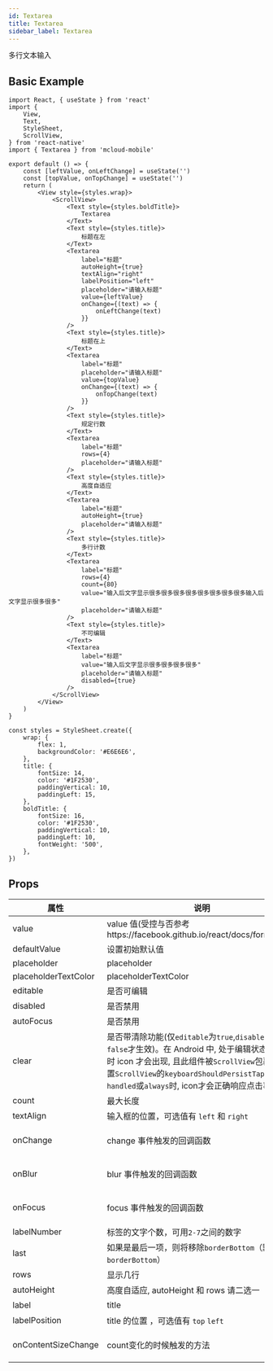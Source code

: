 ```yaml
---
id: Textarea
title: Textarea
sidebar_label: Textarea
---
```


多行文本输入

## Basic Example

```SnackPlayer name=textarea-simple
import React, { useState } from 'react'
import {
    View,
    Text,
    StyleSheet,
    ScrollView,
} from 'react-native'
import { Textarea } from 'mcloud-mobile'

export default () => {
    const [leftValue, onLeftChange] = useState('')
    const [topValue, onTopChange] = useState('')
    return (
        <View style={styles.wrap}>
            <ScrollView>
                <Text style={styles.boldTitle}>
                    Textarea
                </Text>
                <Text style={styles.title}>
                    标题在左
                </Text>
                <Textarea
                    label="标题"
                    autoHeight={true}
                    textAlign="right"
                    labelPosition="left"
                    placeholder="请输入标题"
                    value={leftValue}
                    onChange={(text) => {
                        onLeftChange(text)
                    }}
                />
                <Text style={styles.title}>
                    标题在上
                </Text>
                <Textarea
                    label="标题"
                    placeholder="请输入标题"
                    value={topValue}
                    onChange={(text) => {
                        onTopChange(text)
                    }}
                />
                <Text style={styles.title}>
                    规定行数
                </Text>
                <Textarea
                    label="标题"
                    rows={4}
                    placeholder="请输入标题"
                />
                <Text style={styles.title}>
                    高度自适应
                </Text>
                <Textarea
                    label="标题"
                    autoHeight={true}
                    placeholder="请输入标题"
                />
                <Text style={styles.title}>
                    多行计数
                </Text>
                <Textarea
                    label="标题"
                    rows={4}
                    count={80}
                    value="输入后文字显示很多很多很多很多很多很多很多很多输入后文字显示很多很多"
                    placeholder="请输入标题"
                />
                <Text style={styles.title}>
                    不可编辑
                </Text>
                <Textarea
                    label="标题"
                    value="输入后文字显示很多很多很多很多"
                    placeholder="请输入标题"
                    disabled={true}
                />
            </ScrollView>
        </View>
    )
}

const styles = StyleSheet.create({
    wrap: {
        flex: 1,
        backgroundColor: '#E6E6E6',
    },
    title: {
        fontSize: 14,
        color: '#1F2530',
        paddingVertical: 10,
        paddingLeft: 15,
    },
    boldTitle: {
        fontSize: 16,
        color: '#1F2530',
        paddingVertical: 10,
        paddingLeft: 10,
        fontWeight: '500',
    },
})

```



## Props

属性 | 说明 | 类型 | 默认值
----|-----|------|------
| value    | value 值(受控与否参考https://facebook.github.io/react/docs/forms.html)  | String |  无  |
| defaultValue    | 设置初始默认值        | String |  -  |
| placeholder      | placeholder        | String | ''  |
| placeholderTextColor      | placeholderTextColor        | String | theme.color_text_placeholder  |
| editable    | 是否可编辑        | bool |  true  |
| disabled    | 是否禁用        | bool |  true  |
| autoFocus    | 是否禁用        | bool |  true  |
| clear      |  是否带清除功能(仅`editable`为`true`,`disabled`为`false`才生效)。在 Android 中, 处于编辑状态(focus)时 icon 才会出现, 且此组件被`ScrollView`包裹时, 设置`ScrollView`的`keyboardShouldPersistTaps`属性为`handled`或`always`时, icon才会正确响应点击事件 | bool | false  |
| count      |  最大长度      | number |  无  |
| textAlign      |  输入框的位置，可选值有 `left` 和 `right`      | string |  right  |
| onChange    | change 事件触发的回调函数 | (val: string): void |  -  |
| onBlur     | blur 事件触发的回调函数 | (val: string): void |   -  |
| onFocus    | focus 事件触发的回调函数 | (val: string): void |  -  |
| labelNumber  | 标签的文字个数，可用`2-7`之间的数字 | number | `5` |
| last      |  如果是最后一项，则将移除`borderBottom`（默认拥有`borderBottom`）  | bool | false  |
| rows      |  显示几行  | number | 1  |
| autoHeight  |  高度自适应, autoHeight 和 rows 请二选一  |  bool |	false|
| label      |  title  | string | 无 |
| labelPosition      |  title 的位置 ，可选值有 `top` `left`  | string | top  |
| onContentSizeChange      |  count变化的时候触发的方法  | (event: object): void | 无  |
